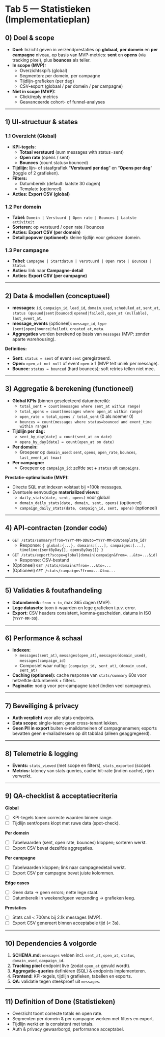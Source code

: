 # Tab 5 — Statistieken (Implementatieplan)

## 0) Doel & scope
- **Doel:** Inzicht geven in verzendprestaties op **globaal**, **per domein** en **per campagne** niveau, op basis van MVP-metrics: **sent** en **opens** (via tracking pixel), plus **bounces** als teller.
- **In scope (MVP):**
  - Overzichtskpi’s (global)
  - Segmenten: per domein, per campagne
  - Tijdlijn-grafieken (per dag)
  - CSV-export (globaal / per domein / per campagne)
- **Niet in scope (MVP):**
  - Click/reply metrics
  - Geavanceerde cohort- of funnel-analyses

---

## 1) UI-structuur & states
### 1.1 Overzicht (Global)
- **KPI-tegels:**
  - **Totaal verstuurd** (sum messages with status=sent)
  - **Open rate** (opens / sent)
  - **Bounces** (count status=bounced)
- **Tijdlijn:** lijn- of staafgrafiek “**Verstuurd per dag**” en “**Opens per dag**” (toggle of 2 grafieken).
- **Filters:**
  - Datumbereik (default: laatste 30 dagen)
  - Template (optioneel)
- **Acties:** **Export CSV (global)**

### 1.2 Per domein
- **Tabel:** `Domein | Verstuurd | Open rate | Bounces | Laatste activiteit`
- **Sorteren:** op verstuurd / open rate / bounces
- **Acties:** **Export CSV (per domein)**  
- **Detail popover (optioneel):** kleine tijdlijn voor gekozen domein.

### 1.3 Per campagne
- **Tabel:** `Campagne | Startdatum | Verstuurd | Open rate | Bounces | Status`
- **Acties:** link naar **Campagne-detail**
- **Acties:** **Export CSV (per campagne)**

---

## 2) Data & modellen (conceptueel)
- **messages**: `id`, `campaign_id`, `lead_id`, `domain_used`, `scheduled_at`, `sent_at`, `status (queued|sent|bounced|opened|failed)`, `open_at (nullable)`, `last_event_at`.
- **message_events** (optioneel): `message_id`, `type (sent|open|bounce|failed)`, `created_at`, `meta`.
- **Aggregaties** worden berekend op basis van `messages` (MVP: zonder aparte warehousing).

**Definities:**
- **Sent:** `status = sent` of event `sent` geregistreerd.
- **Open:** `open_at not null` of event `open` ≥ 1 (MVP telt uniek per message).
- **Bounce:** `status = bounced` (hard bounces); soft retries tellen niet mee.

---

## 3) Aggregatie & berekening (functioneel)
- **Global KPIs** (binnen geselecteerd datumbereik):
  - `total_sent = count(messages where sent_at within range)`
  - `total_opens = count(messages where open_at within range)`
  - `open_rate = total_opens / total_sent` (0 als noemer 0)
  - `bounces = count(messages where status=bounced and event_time within range)`
- **Tijdlijn per dag:**
  - `sent_by_day[date] = count(sent_at on date)`
  - `opens_by_day[date] = count(open_at on date)`
- **Per domein:**
  - Groepeer op `domain_used`: `sent`, `opens`, `open_rate`, `bounces`, `last_event_at (max)`
- **Per campagne:**
  - Groepeer op `campaign_id`: zelfde set + `status` uit `campaigns`.

**Prestatie-optimalisatie (MVP):**
- Directe SQL met indexen volstaat bij <100k messages.
- Eventuele eenvoudige **materialized views**:
  - `daily_stats(date, sent, opens)` voor global
  - `domain_daily_stats(date, domain, sent, opens)` (optioneel)
  - `campaign_daily_stats(date, campaign_id, sent, opens)` (optioneel)

---

## 4) API-contracten (zonder code)
- `GET /stats/summary?from=YYYY-MM-DD&to=YYYY-MM-DD&template_id?`
  - Response: `{ global:{...}, domains:[...], campaigns:[...], timeline:{sentByDay[], opensByDay[]} }`
- `GET /stats/export?scope=global|domain|campaign&from=...&to=...&id?`
  - Response: CSV-bestand
- (Optioneel) `GET /stats/domains?from=...&to=...`
- (Optioneel) `GET /stats/campaigns?from=...&to=...`

---

## 5) Validaties & foutafhandeling
- **Datumbereik:** `from ≤ to`, max 365 dagen (MVP).
- **Lege datasets:** toon `0`-waarden en lege grafieken i.p.v. error.
- **Export:** CSV headers consistent, komma-gescheiden, datums in ISO (`YYYY-MM-DD`).

---

## 6) Performance & schaal
- **Indexen:**  
  - `messages(sent_at)`, `messages(open_at)`, `messages(domain_used)`, `messages(campaign_id)`  
  - Composiet waar nuttig: `(campaign_id, sent_at)`, `(domain_used, sent_at)`
- **Caching (optioneel):** cache response van `stats/summary` 60s voor hetzelfde datumbereik + filters.
- **Paginatie:** nodig voor per-campagne tabel (indien veel campagnes).

---

## 7) Beveiliging & privacy
- **Auth verplicht** voor alle stats endpoints.
- **Data scope:** single-team; geen cross-tenant lekken.
- **Geen PII in export** buiten e-maildomeinen of campagnenamen; exports bevatten geen e-mailadressen op dit tabblad (alleen geaggregeerd).

---

## 8) Telemetrie & logging
- **Events:** `stats_viewed` (met scope en filters), `stats_exported` (scope).
- **Metrics:** latency van stats queries, cache hit-rate (indien cache), rijen verwerkt.

---

## 9) QA-checklist & acceptatiecriteria
**Global**
- [ ] KPI-tegels tonen correcte waarden binnen range.
- [ ] Tijdlijn sent/opens klopt met ruwe data (spot-check).

**Per domein**
- [ ] Tabelwaarden (sent, open rate, bounces) kloppen; sorteren werkt.
- [ ] Export CSV bevat dezelfde aggregaties.

**Per campagne**
- [ ] Tabelwaarden kloppen; link naar campagnedetail werkt.
- [ ] Export CSV per campagne bevat juiste kolommen.

**Edge cases**
- [ ] Geen data → geen errors; nette lege staat.
- [ ] Datumbereik in weekend/geen verzending → grafieken leeg.

**Prestaties**
- [ ] Stats call < 700ms bij 2.1k messages (MVP).
- [ ] Export CSV genereert binnen acceptabele tijd (< 3s).

---

## 10) Dependencies & volgorde
1. **SCHEMA.md:** `messages` velden incl. `sent_at`, `open_at`, `status`, `domain_used`, `campaign_id`.
2. **Tracking pixel** endpoint live (zodat `open_at` gevuld wordt).
3. **Aggregatie-queries** definiëren (SQL) & endpoints implementeren.
4. **Frontend**: KPI-tegels, tijdlijn grafieken, tabellen en exports.
5. **QA**: validatie tegen steekproef uit `messages`.

---

## 11) Definition of Done (Statistieken)
- Overzicht toont correcte totals en open rate.
- Segmenten per domein & per campagne werken met filters en export.
- Tijdlijn werkt en is consistent met totals.
- Auth & privacy gewaarborgd; performance acceptabel.
